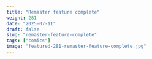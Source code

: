 ```yaml
---
title: "Remaster feature complete"
weight: 281
date: "2025-07-11"
draft: false
slug: "remaster-feature-complete"
tags: ["comics"]
image: "featured-281-remaster-feature-complete.jpg"
---
```

